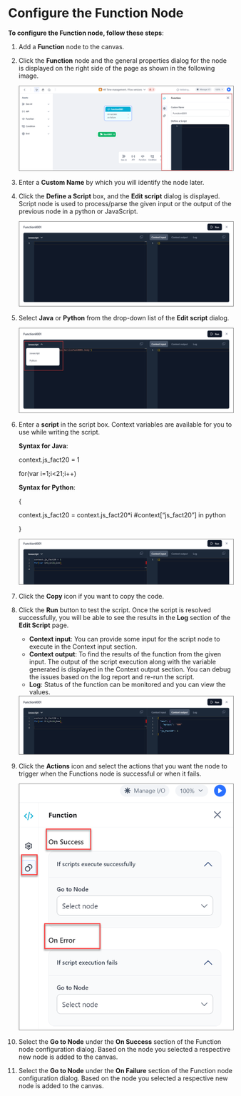# Configure the Function Node

**To configure the Function node, follow these steps**:

1. Add a **Function** node to the canvas.
2. Click the **Function** node and the general properties dialog for the node is displayed on the right side of the page as shown in the following image.

    <img src="../images/configure-the-function-node.png" alt="Configure the Function Node" title="Configure the Function Node" style="border: 1px solid gray; zoom:80%;">

1. Enter a **Custom Name** by which you will identify the node later.
2. Click the **Define a Script** box, and the **Edit script** dialog is displayed. Script node is used to process/parse the given input or the output of the previous node in a python or JavaScript.

    <img src="../images/edit-script-box.png" alt="Edit Script Box" title="Edit Script Box" style="border: 1px solid gray; zoom:80%;">

1. Select **Java** or **Python** from the drop-down list of the **Edit script** dialog.

    <img src="../images/select-javascript.png" alt="Select Javascript" title="Select Javascript" style="border: 1px solid gray; zoom:80%;">

1. Enter a **script** in the script box. Context variables are available for you to use while writing the script.

    **Syntax for Java**:

    context.js_fact20 = 1

    for(var i=1;i&lt;21;i++)

    **Syntax for Python**:

    {

    context.js_fact20 = context.js_fact20*i    #context[“js_fact20”] in python

    }

    <img src="../images/enter-a-script.png" alt="Enter a Script" title="Enter a Script" style="border: 1px solid gray; zoom:80%;">

1. Click the **Copy** icon if you want to copy the code.
2. Click the **Run** button to test the script. Once the script is resolved successfully, you will be able to see the results in the **Log** section of the **Edit Script** page. 

    * **Context input**: You can provide some input for the script node to execute in the Context input section.
    * **Context output**: To find the results of the function from the given input. The output of the script execution along with the variable generated is displayed in the Context output section. You can debug the issues based on the log report and re-run the script.
    * **Log**: Status of the function can be monitored and you can view the values.

    <img src="../images/context-input-context-output.png" alt="Context Input Context Output" title="Context Input Context Output" style="border: 1px solid gray; zoom:80%;">

3. Click the **Actions** icon and select the actions that you want the node to trigger when the Functions node is successful or when it fails.

    <img src="../images/actions-for-function-node.png" alt="Actions for Function Node" title="Actions for Function Node" style="border: 1px solid gray; zoom:80%;">

1. Select the **Go to Node** under the **On Success** section of the Function node configuration dialog. Based on the node you selected a respective new node is added to the canvas.
2. Select the **Go to Node** under the **On Failure** section of the Function node configuration dialog. Based on the node you selected a respective new node is added to the canvas.